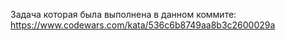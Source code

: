 Задача которая была выполнена в данном коммите: https://www.codewars.com/kata/536c6b8749aa8b3c2600029a